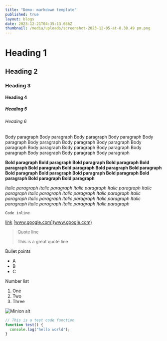 ```yaml
---
title: "Demo: markdown template"
published: true
layout: blogs
date: 2023-12-21T04:35:13.036Z
thumbnail: /media/uploads/screenshot-2023-12-05-at-8.38.49 pm.png
---
```

# Heading 1

## Heading 2

### Heading 3

#### Heading 4

##### Heading 5

###### Heading 6

Body paragraph Body paragraph Body paragraph Body paragraph Body paragraph Body paragraph Body paragraph Body paragraph Body paragraph Body paragraph Body paragraph Body paragraph Body paragraph Body paragraph Body paragraph Body paragraph 

**Bold paragraph Bold paragraph Bold paragraph Bold paragraph Bold paragraph Bold paragraph Bold paragraph Bold paragraph Bold paragraph Bold paragraph Bold paragraph Bold paragraph Bold paragraph Bold paragraph Bold paragraph Bold paragraph** 

*Italic paragraph Italic paragraph Italic paragraph Italic paragraph Italic paragraph Italic paragraph Italic paragraph Italic paragraph Italic paragraph Italic paragraph Italic paragraph Italic paragraph Italic paragraph Italic paragraph Italic paragraph Italic paragraph* 

`Code inline`

[link](www.google.com)
[www.google.com](www.google.com)

[](www.google.com)[](www.google.com)

> Quote line
>
> This is a great quote line

Bullet points

* A
* B
* C

Number list

1. One
2. Two
3. Three

![Minion alt](https://octodex.github.com/images/minion.png "Minion")

```javascript
// This is a test code function
function test() {
  console.log("hello world");
}
```